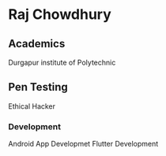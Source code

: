 # Raj Chowdhury
## Academics
Durgapur institute of Polytechnic
## Pen Testing
Ethical Hacker
### Development
Android App Developmet
Flutter Development
